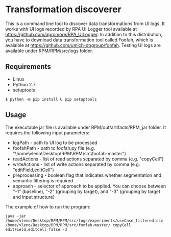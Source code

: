 # Transformation discoverer

This is a command line tool to discover data transformations from UI logs. It works with UI logs recorded by RPA UI Logger tool available at https://github.com/apromore/RPA_UILogger. In addition to this distribution, you have to download data transformation tool called Foofah, which is avaialble at https://github.com/umich-dbgroup/foofah. Testing UI logs are available under RPM/RPM/src/logs folder. 

## Requirements

* Linux
* Python 2.7
* setuptools
```
$ python -m pip install U pip setuptools
```

## Usage

The executable jar file is available under RPM/out/artifacts/RPM_jar folder. It requires the following input parameters:

* logPath - path to UI log to be processed
* foofahPath - path to foofah.py file (e.g. "\home\vleno\Desktop\RPM\RPM\src\foofah-master\")
* readActions - list of read actions separated by comma (e.g. "copyCell")
* writeActions - list of write actions separated by comma (e.g. "editField,editCell")
* preprocessing - boolean flag that indicates whether segmentation and semantic filtering is required
* approach - selector of approach to be applied. You can choose between "-1" (baseline), "-2" (grouping by target), and "-3" (grouping by target and input structure)

The example of how to run the program:

```
java -jar /home/vleno/Desktop/RPM/RPM/src/logs/experiments/useCase_filtered.csv /home/vleno/Desktop/RPM/RPM/src/foofah-master/ copyCell editField,editCell false -3
```
